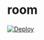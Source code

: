 # room


[![Deploy](https://www.herokucdn.com/deploy/button.png)](https://dashboard.heroku.com/new?template=https://github.com/creatacity/room)
